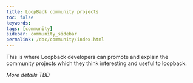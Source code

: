 ```yaml
---
title: LoopBack community projects
toc: false
keywords:
tags: [community]
sidebar: community_sidebar
permalink: /doc/community/index.html
---
```


This is where Loopback developers can promote and explain the community projects which they think interesting and useful to loopback.

_More details TBD_
